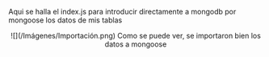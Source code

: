 Aqui se halla el index.js para introducir directamente a mongodb por mongoose los datos de mis tablas
<div align="center">
![](/Imágenes/Importación.png)
Como se puede ver, se importaron bien los datos a mongoose
</div>
